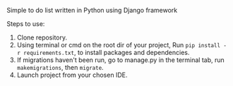 Simple to do list written in Python using Django framework

Steps to use:

1. Clone repository.
2. Using terminal or cmd on the root dir of your project, Run `pip install -r requirements.txt`, to install packages and dependencies.
3. If migrations haven't been run, go to manage.py in the terminal tab, run `makemigrations`, then `migrate`.
5. Launch project from your chosen IDE.
